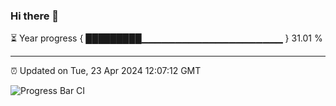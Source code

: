### Hi there 👋

⏳ Year progress { █████████▁▁▁▁▁▁▁▁▁▁▁▁▁▁▁▁▁▁▁▁▁ } 31.01 %

---

⏰ Updated on Tue, 23 Apr 2024 12:07:12 GMT

![Progress Bar CI](https://github.com/liununu/liununu/workflows/Progress%20Bar%20CI/badge.svg)
